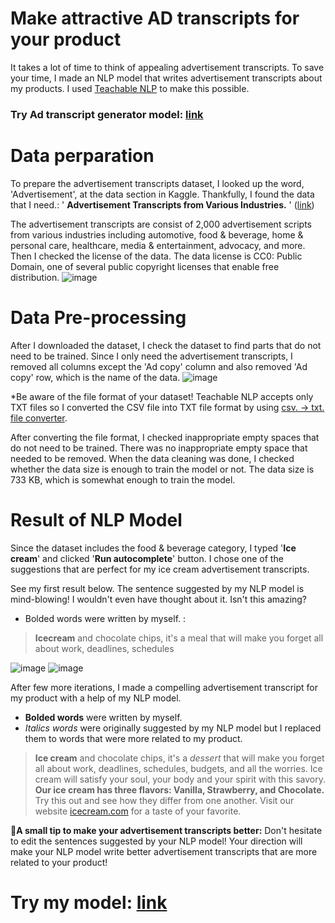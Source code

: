
# Make attractive AD transcripts for your product
It takes a lot of time to think of appealing advertisement transcripts. To save your time, I made an NLP model that writes advertisement transcripts about my products. I used [Teachable NLP](https://ainize.ai/teachable-nlp) to make this possible. 

### Try Ad transcript generator model: [link](https://kubecon-tabtab-ainize-team.endpoint.ainize.ai/?modelUrl=https://train-m7vw4m8hinqgzra7s7wr-gpt2-train-teachable-ainize.endpoint.ainize.ai/predictions/gpt-2-en-small-finetune&text=Type%20a%20category%20of%20your%20product)

# Data perparation 

To prepare the advertisement transcripts dataset, I looked up the word, 'Advertisement', at the data section in Kaggle. Thankfully, I found the data that I need.: ' **Advertisement Transcripts from Various Industries.** ' ([link](https://www.kaggle.com/kevinhartman0/advertisement-transcripts-from-various-industries?select=Advertisement_Transcripts_deduped_edited.xlsx))

The advertisement transcripts are consist of 2,000 advertisement scripts from various industries including automotive, food & beverage, home & personal care, healthcare, media & entertainment, advocacy, and more.
Then I checked the license of the data. The data license is CC0: Public Domain, one of several public copyright licenses that enable free distribution.
![image](https://user-images.githubusercontent.com/89971178/131820535-30fab027-f882-4749-afdf-a826502cd664.png)

# Data Pre-processing
After I downloaded the dataset, I check the dataset to find parts that do not need to be trained.
Since I only need the advertisement transcripts, I removed all columns except the 'Ad copy' column and also removed 'Ad copy' row, which is the name of the data. 
![image](https://user-images.githubusercontent.com/89971178/131820599-138754b6-ba97-4e42-89f4-666d0c07f08a.png)

*Be aware of the file format of your dataset! Teachable NLP accepts only TXT files so I converted the CSV file into TXT file format by using [csv. → txt. file converter](https://products.groupdocs.app/conversion/csv-to-txt).

After converting the file format, I checked inappropriate empty spaces that do not need to be trained. There was no inappropriate empty space that needed to be removed. 
When the data cleaning was done, I checked whether the data size is enough to train the model or not. The data size is 733 KB, which is somewhat enough to train the model.


# Result of NLP Model

Since the dataset includes the food & beverage category, I typed '**Ice cream**' and clicked '**Run autocomplete**' button. I chose one of the suggestions that are perfect for my ice cream advertisement transcripts. 

See my first result below. The sentence suggested by my NLP model is mind-blowing! I wouldn't even have thought about it. Isn't this amazing? 
* Bolded words were written by myself. :

> **Icecream** and chocolate chips, it's a meal that will make you forget all about work, deadlines, schedules

![image](https://user-images.githubusercontent.com/89971178/131820730-a7b429eb-597b-4a29-9df6-01db5699f714.png)
![image](https://user-images.githubusercontent.com/89971178/131820740-ba93a6a3-7df9-45ee-8a54-b1780445ccf6.png)


After few more iterations, I made a compelling advertisement transcript for my product with a help of my NLP model. 
* **Bolded words** were written by myself. 
* *Italics words* were originally suggested by my NLP model but I replaced them to words that were more related to my product.

> **Ice cream** and chocolate chips, it's a *dessert* that will make you forget all about work, deadlines, schedules, budgets, and all the worries. Ice cream will satisfy your soul, your body and your spirit with this savory. **Our ice cream has three flavors: Vanilla, Strawberry, and Chocolate.** Try this out and see how they differ from one another. Visit our website [icecream.com](http://icecream.com) for a taste of your favorite.

:shushing_face:**A small tip to make your advertisement transcripts better:**
Don't hesitate to edit the sentences suggested by your NLP model! Your direction will make your NLP model write better advertisement transcripts that are more related to your product!

# Try my model: [link](https://kubecon-tabtab-ainize-team.endpoint.ainize.ai/?modelUrl=https://train-m7vw4m8hinqgzra7s7wr-gpt2-train-teachable-ainize.endpoint.ainize.ai/predictions/gpt-2-en-small-finetune&text=Type%20a%20category%20of%20your%20product)
